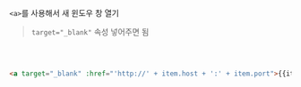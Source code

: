 `<a>`를 사용해서 새 윈도우 창 열기

> `target="_blank"` 속성 넣어주면 됨

<br>

```html

<a target="_blank" :href="'http://' + item.host + ':' + item.port">{{item.host}}:{{item.port}}</a>

```